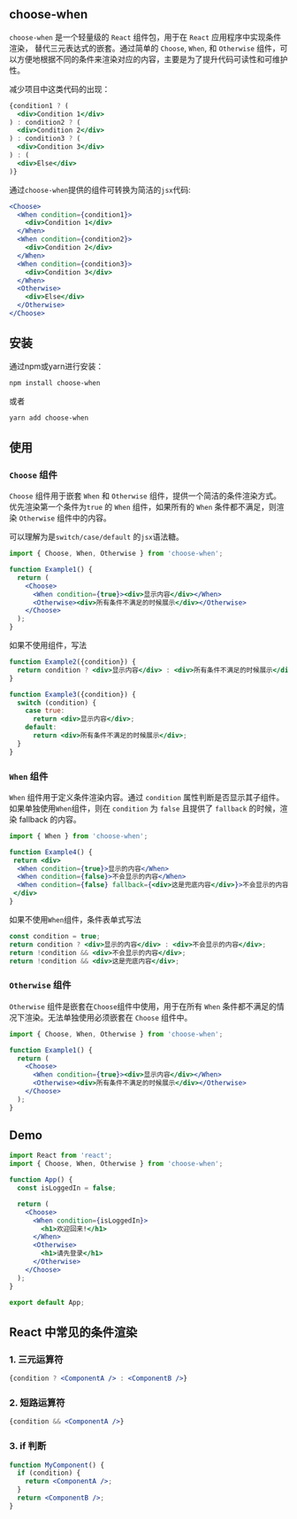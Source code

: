 ## choose-when

`choose-when` 是一个轻量级的 `React` 组件包，用于在 `React` 应用程序中实现条件渲染， 替代三元表达式的嵌套。通过简单的 `Choose`, `When`, 和 `Otherwise` 组件，可以方便地根据不同的条件来渲染对应的内容，主要是为了提升代码可读性和可维护性。

减少项目中这类代码的出现：

```jsx
{condition1 ? (
  <div>Condition 1</div>
) : condition2 ? (
  <div>Condition 2</div>
) : condition3 ? (
  <div>Condition 3</div>
) : (
  <div>Else</div>
)}
```

通过`choose-when`提供的组件可转换为简洁的`jsx`代码:

```jsx
<Choose>
  <When condition={condition1}>
    <div>Condition 1</div>
  </When>
  <When condition={condition2}>
    <div>Condition 2</div>
  </When>
  <When condition={condition3}>
    <div>Condition 3</div>
  </When>
  <Otherwise>
    <div>Else</div>
  </Otherwise>
</Choose>
```


## 安装

通过npm或yarn进行安装：

```bash
npm install choose-when
```
或者

```bash
yarn add choose-when
```

## 使用

### `Choose` 组件

`Choose` 组件用于嵌套 `When` 和 `Otherwise` 组件，提供一个简洁的条件渲染方式。优先渲染第一个条件为`true` 的 `When` 组件，如果所有的 `When` 条件都不满足，则渲染 `Otherwise` 组件中的内容。

可以理解为是`switch/case/default` 的`jsx`语法糖。

```jsx
import { Choose, When, Otherwise } from 'choose-when';

function Example1() {
  return (
    <Choose>
      <When condition={true}><div>显示内容</div></When>
      <Otherwise><div>所有条件不满足的时候展示</div></Otherwise>
    </Choose>
  );
}

```

如果不使用组件，写法

```jsx
function Example2({condition}) {
  return condition ? <div>显示内容</div> : <div>所有条件不满足的时候展示</div>;
}

function Example3({condition}) {
  switch (condition) {
    case true:
      return <div>显示内容</div>;
    default:
      return <div>所有条件不满足的时候展示</div>;
  }
}
```

### `When` 组件

`When` 组件用于定义条件渲染内容。通过 `condition` 属性判断是否显示其子组件。如果单独使用`When`组件，则在 `condition` 为 `false` 且提供了 `fallback` 的时候，渲染 fallback 的内容。

```jsx
import { When } from 'choose-when';

function Example4() {
 return <div>
  <When condition={true}>显示的内容</When>
  <When condition={false}>不会显示的内容</When>
  <When condition={false} fallback={<div>这是兜底内容</div>}>不会显示的内容</When>
 </div>
}

```

如果不使用`When`组件，条件表单式写法
```jsx
const condition = true;
return condition ? <div>显示的内容</div> : <div>不会显示的内容</div>;
return !condition && <div>不会显示的内容</div>;
return !condition && <div>这是兜底内容</div>;
```

### `Otherwise` 组件

`Otherwise` 组件是嵌套在`Choose`组件中使用，用于在所有 `When` 条件都不满足的情况下渲染。无法单独使用必须嵌套在 `Choose` 组件中。

```jsx
import { Choose, When, Otherwise } from 'choose-when';

function Example1() {
  return (
    <Choose>
      <When condition={true}><div>显示内容</div></When>
      <Otherwise><div>所有条件不满足的时候展示</div></Otherwise>
    </Choose>
  );
}
```

## Demo

```jsx
import React from 'react';
import { Choose, When, Otherwise } from 'choose-when';

function App() {
  const isLoggedIn = false;

  return (
    <Choose>
      <When condition={isLoggedIn}>
        <h1>欢迎回来!</h1>
      </When>
      <Otherwise>
        <h1>请先登录</h1>
      </Otherwise>
    </Choose>
  );
}

export default App;
```

## React 中常见的条件渲染

### 1. 三元运算符

```jsx
{condition ? <ComponentA /> : <ComponentB />}
```

### 2. 短路运算符

```jsx
{condition && <ComponentA />}
```

### 3. if 判断

```jsx
function MyComponent() {
  if (condition) {
    return <ComponentA />;
  }
  return <ComponentB />;
}
```
